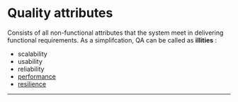 # Quality attributes

Consists of all non-functional attributes that the system meet in delivering functional requirements.
As a simplifcation, QA can be called as **illities** :
- scalability
- usability
- reliability
- [performance](./performance.md)
- [resilience](resilience.md)

---